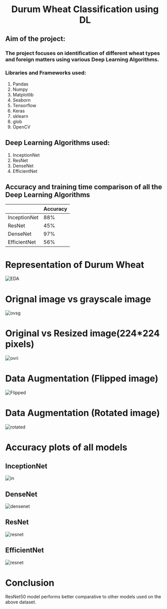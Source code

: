 # <h1 align = "center"> Durum Wheat Classification using DL </h1>
## Aim of the project: 
### The project focuses on identification of different wheat types and foreign matters using various Deep Learning Algorithms.

###  Libraries and Frameworks used:
1. Pandas
2. Numpy 
3. Matplotlib
4. Seaborn
5. Tensorflow
6. Keras
7. sklearn
8. glob
9. OpenCV


## Deep Learning Algorithms used:
1. InceptionNet
2. ResNet
3. DenseNet
4. EfficientNet

## Accuracy and training time comparison of all the Deep Learning Algorithms
|                    |   Accuracy    |
|--------------------|---------------|
|    InceptionNet    |     88%       |
|       ResNet       |     45%       |  
|      DenseNet      |     97%       |   
|    EfficientNet    |     56%       |   

# Representation of Durum Wheat
![EDA](https://github.com/the-silent-geek/DL-Simplified/blob/9f6fb51986e4b450ba8c205aa3037fbc3d702d44/Durum%20Wheat%20Classification%20using%20DL/images/eda.png)

# Orignal image vs grayscale image
![ovsg](https://github.com/the-silent-geek/DL-Simplified/blob/9f6fb51986e4b450ba8c205aa3037fbc3d702d44/Durum%20Wheat%20Classification%20using%20DL/images/original%20vs%20grayscale.png)

# Original vs Resized image(224*224 pixels)
![ovri](https://github.com/the-silent-geek/DL-Simplified/blob/9f6fb51986e4b450ba8c205aa3037fbc3d702d44/Durum%20Wheat%20Classification%20using%20DL/images/original%20vs%20resized.png)

# Data Augmentation (Flipped image)
![Flipped](https://github.com/the-silent-geek/DL-Simplified/blob/4a4055cc3490618bc652695fd06dec3b62ba4f89/Durum%20Wheat%20Classification%20using%20DL/images/flipped.png)

# Data Augmentation (Rotated image)
![rotated](https://github.com/the-silent-geek/DL-Simplified/blob/9f6fb51986e4b450ba8c205aa3037fbc3d702d44/Durum%20Wheat%20Classification%20using%20DL/images/rotated.png)

# Accuracy plots of all models

## InceptionNet
![in](https://github.com/the-silent-geek/DL-Simplified/blob/9f6fb51986e4b450ba8c205aa3037fbc3d702d44/Durum%20Wheat%20Classification%20using%20DL/images/inceptionNet.png)

## DenseNet
![densenet](https://github.com/the-silent-geek/DL-Simplified/blob/9f6fb51986e4b450ba8c205aa3037fbc3d702d44/Durum%20Wheat%20Classification%20using%20DL/images/DenseNet.png)

## ResNet
![resnet](https://github.com/the-silent-geek/DL-Simplified/blob/9f6fb51986e4b450ba8c205aa3037fbc3d702d44/Durum%20Wheat%20Classification%20using%20DL/images/ResNet50.png)

## EfficientNet
![resnet](https://github.com/the-silent-geek/DL-Simplified/blob/9f6fb51986e4b450ba8c205aa3037fbc3d702d44/Durum%20Wheat%20Classification%20using%20DL/images/efficientnet.png)

# Conclusion
ResNet50 model performs better comparative to other models used on the above dataset.
